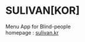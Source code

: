 # SULIVAN[KOR]<Br>
Menu App for Blind-people<br>
homepage : <a href="http://www.sulivan.kr" target="_blank">sulivan.kr</a>
